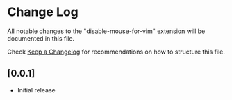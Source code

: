 # Change Log

All notable changes to the "disable-mouse-for-vim" extension will be documented in this file.

Check [Keep a Changelog](http://keepachangelog.com/) for recommendations on how to structure this file.

## [0.0.1]

- Initial release